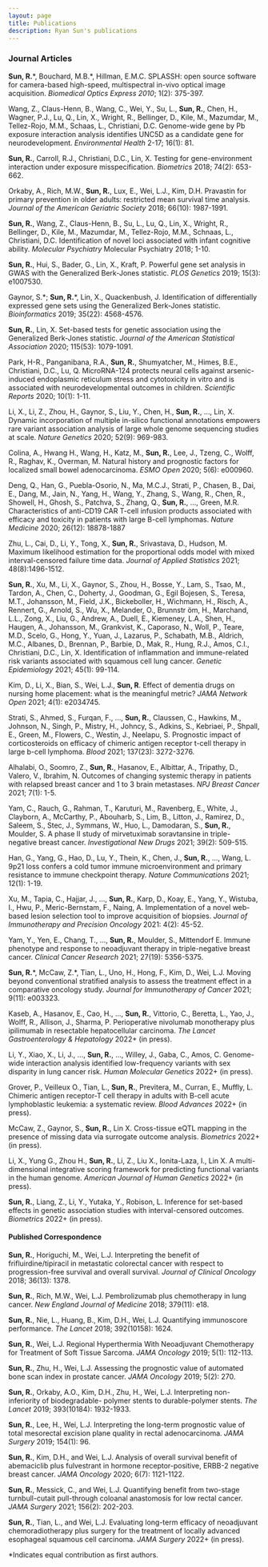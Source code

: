 ```yaml
---
layout: page
title: Publications
description: Ryan Sun's publications
---
```



### <a name="articles"></a>Journal Articles

**Sun, R.**\*, Bouchard, M.B.\*, Hillman, E.M.C.
SPLASSH: open source software for camera-based high-speed, multispectral in-vivo optical image acquisition. 
*Biomedical Optics Express 2010*; 1(2): 375-397.

Wang, Z., Claus-Henn, B., Wang, C., Wei, Y., Su, L., **Sun, R.**, Chen, H., Wagner, P.J., Lu, Q., Lin, X., Wright, R., Bellinger, D., Kile, M., Mazumdar, M., Tellez-Rojo, M.M., Schaas, L., Christiani, D.C. 
Genome-wide gene by Pb exposure interaction analysis identifies UNC5D as a candidate gene for neurodevelopment.
*Environmental Health* 2-17; 16(1): 81.

**Sun, R.**, Carroll, R.J., Christiani, D.C., Lin, X. Testing for gene-environment interaction under exposure misspecification.
*Biometrics* 2018; 74(2): 653-662.

Orkaby, A., Rich, M.W., **Sun, R.**, Lux, E., Wei, L.J., Kim, D.H. Pravastin for primary prevention in older adults: restricted mean survival time analysis. 
*Journal of the American Geriatric Society* 2018; 66(10): 1987-1991.

**Sun, R.**, Wang, Z., Claus-Henn, B., Su, L., Lu, Q., Lin, X., Wright, R., Bellinger, D., Kile, M., Mazumdar, M., Tellez-Rojo, M.M., Schnaas, L., Christiani, D.C. 
Identification of novel loci associated with infant cognitive ability. 
*Molecular Psychiatry* Molecular Psychiatry 2018; 1-10.

**Sun, R.**, Hui, S., Bader, G., Lin, X., Kraft, P.
Powerful gene set analysis in GWAS with the Generalized Berk-Jones statistic.
*PLOS Genetics* 2019; 15(3): e1007530.

Gaynor, S.\*; **Sun, R.**\*, Lin, X., Quackenbush, J. Identification of differentially expressed gene sets using the Generalized Berk-Jones statistic.
*Bioinformatics* 2019; 35(22): 4568-4576.

**Sun, R.**, Lin, X. Set-based tests for genetic association using the Generalized Berk-Jones statistic.
*Journal of the American Statistical Association* 2020; 115(53): 1079-1091.

Park, H-R., Panganibana, R.A., **Sun, R.**, Shumyatcher, M., Himes, B.E., Christiani, D.C., Lu, Q. 
MicroRNA-124 protects neural cells against arsenic-induced endoplasmic reticulum stress and cytotoxicity in vitro and is associated with neurodevelopmental outcomes in children. *Scientific Reports* 2020; 10(1): 1-11.

Li, X., Li, Z., Zhou, H., Gaynor, S., Liu, Y., Chen, H., **Sun, R.**, ..., Lin, X.
Dynamic incorporation of multiple in-silico functional annotations empowers rare variant association analysis of large whole genome sequencing studies at scale. *Nature Genetics* 2020; 52(9): 969-983.

Colina, A., Hwang H., Wang, H., Katz, M., **Sun, R.**, Lee, J., Tzeng, C., Wolff, R., Raghav, K., Overman, M. 
Natural history and prognostic factors for localized small bowel adenocarcinoma. *ESMO Open* 2020; 5(6): e000960.

Deng, Q., Han, G., Puebla-Osorio, N., Ma, M.C.J., Strati, P., Chasen, B., Dai, E., Dang, M., Jain, N., Yang, H., Wang, Y., Zhang, S., Wang, R., Chen, R., Showell, H., Ghosh, S., Patchva, S., Zhang, Q., **Sun, R.**, ..., Green, M.R.
Characteristics of anti-CD19 CAR T-cell infusion products associated with efficacy and toxicity in patients with large B-cell lymphomas. *Nature Medicine* 2020; 26(12): 18878-1887

Zhu, L., Cai, D., Li, Y., Tong, X., **Sun, R.**, Srivastava, D., Hudson, M. 
Maximum likelihood estimation for the proportional odds model with mixed interval-censored failure time data. *Journal of Applied Statistics* 2021; 48(8):1496-1512.

**Sun, R.**, Xu, M., Li, X., Gaynor, S., Zhou, H., Bosse, Y., Lam, S., Tsao, M., Tardon, A., Chen, C., Doherty, J., Goodman, G., Egil Bojesen, S., Teresa, M.T., Johansson, M., Field, J.K., Bickeboller, H., Wichmann, H., Risch, A., Rennert, G., Arnold, S., Wu, X., Melander, O., Brunnstr ̈om, H., Marchand, L.L., Zong, X., Liu, G., Andrew, A., Duell, E., Kiemeney, L.A., Shen, H., Haugen, A., Johansson, M., Grankvist, K., Caporaso, N., Woll, P., Teare, M.D., Scelo, G., Hong, Y., Yuan, J., Lazarus, P., Schabath, M.B., Aldrich, M.C., Albanes, D., Brennan, P., Barbie, D., Mak, R., Hung, R.J., Amos, C.I., Christiani, D.C., Lin, X. 
Identification of inflammation and immune-related risk variants associated with squamous cell lung cancer. *Genetic Epidemiology* 2021; 45(1): 99-114.

Kim, D., Li, X., Bian, S., Wei, L.J., **Sun, R**. 
Effect of dementia drugs on nursing home placement: what is the meaningful metric? *JAMA Network Open* 2021; 4(1): e2034745.

Strati, S., Ahmed, S., Furqan, F., ..., **Sun, R.**, Claussen, C., Hawkins, M., Johnson, N., Singh, P., Mistry, H., Johncy, S., Adkins, S., Kebriaei, P., Shpall, E., Green, M., Flowers, C., Westin, J., Neelapu, S. 
Prognostic impact of corticosteroids on efficacy of chimeric antigen receptor t-cell therapy in large b-cell lymphoma. *Blood* 2021; 137(23): 3272-3276.

Alhalabi, O., Soomro, Z., **Sun, R.**, Hasanov, E., Albittar, A., Tripathy, D., Valero, V., Ibrahim, N. 
Outcomes of changing systemic therapy in patients with relapsed breast cancer and 1 to 3 brain metastases. *NPJ Breast Cancer* 2021; 7(1): 1-5.

Yam, C., Rauch, G., Rahman, T., Karuturi, M., Ravenberg, E., White, J., Clayborn, A., McCarthy, P., Abouharb, S., Lim, B., Litton, J., Ramirez, D., Saleem, S., Stec, J., Symmans, W., Huo, L., Damodaran, S., **Sun, R.**, Moulder, S. 
A phase II study of mirvetuximab soravtansine in triple- negative breast cancer. *Investigational New Drugs* 2021; 39(2): 509-515.

Han, G., Yang, G., Hao, D., Lu, Y., Thein, K., Chen, J., **Sun, R.**, ..., Wang, L. 
9p21 loss confers a cold tumor immune microenvironment and primary resistance to immune checkpoint therapy. *Nature Communications* 2021; 12(1): 1-19.

Xu, M., Tapia, C., Hajjar, J., ..., **Sun, R.**, Karp, D., Koay, E., Yang, Y., Wistuba, I., Hwu, P., Meric-Bernstam, F., Naing, A. 
Implementation of a novel web-based lesion selection tool to improve acquisition of biopsies. *Journal of Immunotherapy and Precision Oncology* 2021: 4(2): 45-52.

Yam, Y., Yen, E., Chang, T., ..., **Sun, R.**, Moulder, S., Mittendorf E. 
Immune phenotype and response to neoadjuvant therapy in triple-negative breast cancer. *Clinical Cancer Research* 2021; 27(19): 5356-5375.

**Sun, R.**\*, McCaw, Z.\*, Tian, L., Uno, H., Hong, F., Kim, D., Wei, L.J. 
Moving beyond conventional stratified analysis to assess the treatment effect in a comparative oncology study. *Journal for Immunotherapy of Cancer* 2021; 9(11): e003323.

Kaseb, A., Hasanov, E., Cao, H., ..., **Sun, R.**, Vittorio, C., Beretta, L., Yao, J., Wolff, R., Allison, J., Sharma, P. 
Perioperative nivolumab monotherapy plus ipilimumab in resectable hepatocellular carcinoma. *The Lancet Gastroenterology & Hepatology* 2022+ (in press).

Li, Y., Xiao, X., Li, J., ..., **Sun, R.**, ..., Willey, J., Gaba, C., Amos, C. 
Genome-wide interaction analysis identified low-frequency variants with sex disparity in lung cancer risk. *Human Molecular Genetics* 2022+ (in press).

Grover, P., Veilleux O., Tian, L., **Sun, R.**, Previtera, M., Curran, E., Muffly, L. 
Chimeric antigen receptor-T cell therapy in adults with B-cell acute lymphoblastic leukemia: a systematic review. *Blood Advances* 2022+ (in press).

McCaw, Z., Gaynor, S., **Sun, R.**, Lin X. 
Cross-tissue eQTL mapping in the presence of missing data via surrogate outcome analysis. *Biometrics* 2022+ (in press).

Li, X., Yung G., Zhou H., **Sun, R.**, Li, Z., Liu X., Ionita-Laza, I., Lin X. 
A multi-dimensional integrative scoring framework for predicting functional variants in the human genome. *American Journal of Human Genetics* 2022+ (in press).

**Sun, R.**, Liang, Z., Li, Y., Yutaka, Y., Robison, L. Inference for set-based effects in genetic association studies with interval-censored outcomes. *Biometrics* 2022+ (in press).

#### Published Correspondence

**Sun, R.**, Horiguchi, M., Wei, L.J.
Interpreting the benefit of frifluirdine/tipiracil in metastatic colorectal cancer with respect to progression-free survival and overall survival.
*Journal of Clinical Oncology* 2018; 36(13): 1378.

**Sun, R.**, Rich, M.W., Wei, L.J.  Pembrolizumab plus chemotherapy in lung cancer.
*New England Journal of Medicine* 2018; 379(11): e18.

**Sun, R.**, Nie, L., Huang, B., Kim, D.H., Wei, L.J. Quantifying immunoscore performance.
*The Lancet* 2018; 392(10158): 1624.

**Sun, R.**, Wei, L.J. Regional Hyperthermia With Neoadjuvant Chemotherapy for Treatment of Soft Tissue Sarcoma.
*JAMA Oncology* 2019; 5(1): 112-113.

**Sun, R.**, Zhu, H., Wei, L.J. Assessing the prognostic value of automated bone scan index in prostate cancer.
*JAMA Oncology* 2019; 5(2): 270.

**Sun, R.**, Orkaby, A.O., Kim, D.H., Zhu, H., Wei, L.J. Interpreting non-inferiority of biodegradable- polymer stents to durable-polymer stents.
*The Lancet* 2019; 393(10184): 1932-1933.

**Sun, R.**, Lee, H., Wei, L.J. Interpreting the long-term prognostic value of total mesorectal excision plane quality in rectal adenocarcinoma.
*JAMA Surgery* 2019; 154(1): 96.

**Sun, R.**, Kim, D.H., and Wei, L.J. Analysis of overall survival benefit of abemaciclib plus fulvestrant in hormone receptor-positive, ERBB-2 negative breast cancer. 
*JAMA Oncology* 2020; 6(7): 1121-1122.

**Sun, R.**, Messick, C., and Wei, L.J. Quantifying benefit from two-stage turnbull-cutait pull-through coloanal anastomosis for low rectal cancer. 
*JAMA Surgery* 2021; 156(2): 202-203.

**Sun, R.**, Tian, L., and Wei, L.J. Evaluating long-term efficacy of neoadjuvant chemoradiotherapy plus surgery for the treatment of locally advanced esophageal squamous cell carcinoma. *JAMA Surgery* 2022+ (in press).

\*Indicates equal contribution as first authors.
